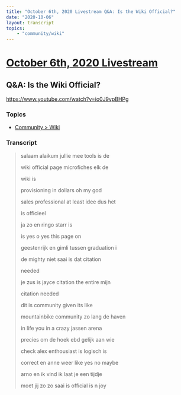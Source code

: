 ```yaml
---
title: "October 6th, 2020 Livestream Q&A: Is the Wiki Official?"
date: "2020-10-06"
layout: transcript
topics:
    - "community/wiki"
---
```

# [October 6th, 2020 Livestream](../2020-10-06.md)
## Q&A: Is the Wiki Official?
https://www.youtube.com/watch?v=io0J9vpBHPg

### Topics
* [Community > Wiki](../topics/community/wiki.md)

### Transcript

> salaam alaikum jullie mee tools is de
> 
> wiki official page microfiches elk de
> 
> wiki is
> 
> provisioning in dollars oh my god
> 
> sales professional at least idee dus het
> 
> is officieel
> 
> ja zo en ringo starr is
> 
> is yes o yes this page on
> 
> geestenrijk en gimli tussen graduation i
> 
> de mighty niet saai is dat citation
> 
> needed
> 
> je zus is jayce citation the entire mijn
> 
> citation needed
> 
> dit is community given its like
> 
> mountainbike community zo lang de haven
> 
> in life you in a crazy jassen arena
> 
> precies om de hoek ebd gelijk aan wie
> 
> check alex enthousiast is logisch is
> 
> correct en anne weer like yes no maybe
> 
> arno en ik vind ik laat je een tijdje
> 
> moet jij zo zo saai is official is n joy
> 
